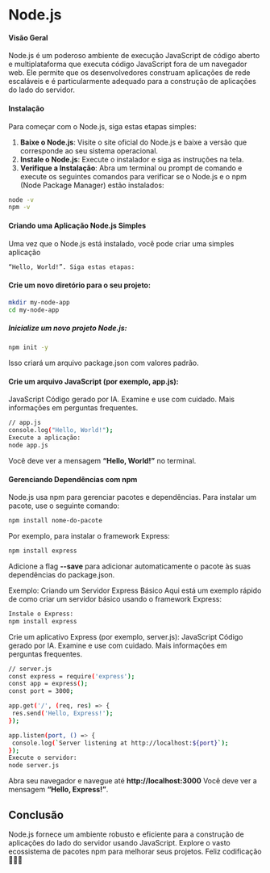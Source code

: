 # Node.js

#### Visão Geral

Node.js é um poderoso ambiente de execução JavaScript de código aberto e multiplataforma que executa código JavaScript fora de um navegador web. Ele permite que os desenvolvedores construam aplicações de rede escaláveis e é particularmente adequado para a construção de aplicações do lado do servidor.

#### Instalação

Para começar com o Node.js, siga estas etapas simples:

1. **Baixe o Node.js**: Visite o site oficial do Node.js e baixe a versão que corresponde ao seu sistema operacional.
2. **Instale o Node.js**: Execute o instalador e siga as instruções na tela.
3. **Verifique a Instalação**: Abra um terminal ou prompt de comando e execute os seguintes comandos para verificar se o Node.js e o npm (Node Package Manager) estão instalados:

```bash
node -v
npm -v
``` 
####  Criando uma Aplicação Node.js Simples
Uma vez que o Node.js está instalado, você pode criar uma simples aplicação 

 ```bash
“Hello, World!”. Siga estas etapas:
 ``` 


#### Crie um novo diretório para o seu projeto:
 ```bash
mkdir my-node-app
cd my-node-app
``` 
 ##### Inicialize um novo projeto Node.js:
 ```bash
npm init -y
 ```
Isso criará um arquivo package.json com valores padrão.

#### Crie um arquivo JavaScript (por exemplo, app.js):
JavaScript
Código gerado por IA. Examine e use com cuidado. Mais informações em perguntas frequentes.
 ```bash
// app.js
console.log("Hello, World!");
Execute a aplicação:
node app.js
```
Você deve ver a mensagem  **“Hello, World!”** no terminal.



#### Gerenciando Dependências com npm
Node.js usa npm para gerenciar pacotes e dependências. Para instalar um pacote, use o seguinte comando:
 ```bash
npm install nome-do-pacote
```
Por exemplo, para instalar o framework Express:
 ```bash
npm install express
```
Adicione a flag **--save** para adicionar automaticamente o pacote às suas dependências do package.json.

Exemplo: Criando um Servidor Express Básico
Aqui está um exemplo rápido de como criar um servidor básico usando o framework Express:
 ```bash
Instale o Express:
npm install express
```
Crie um aplicativo Express (por exemplo, server.js):
JavaScript
Código gerado por IA. Examine e use com cuidado. Mais informações em perguntas frequentes.
 ```bash
// server.js
const express = require('express');
const app = express();
const port = 3000;

app.get('/', (req, res) => {
  res.send('Hello, Express!');
});

app.listen(port, () => {
  console.log(`Server listening at http://localhost:${port}`);
});
Execute o servidor:
node server.js
 ```
Abra seu navegador e navegue até **http://localhost:3000** Você deve ver a mensagem **“Hello, Express!”**.

## Conclusão
Node.js fornece um ambiente robusto e eficiente para a construção de aplicações do lado do servidor usando JavaScript. Explore o vasto ecossistema de pacotes npm para melhorar seus projetos. Feliz codificação 💜💜💜
